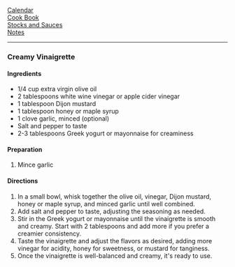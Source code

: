 [Calendar]()   
[Cook Book]()   
[Stocks and Sauces]()   
[Notes]()   

-----    

### Creamy Vinaigrette    

#### Ingredients       
* 1/4 cup extra virgin olive oil    
* 2 tablespoons white wine vinegar or apple cider vinegar    
* 1 tablespoon Dijon mustard    
* 1 tablespoon honey or maple syrup    
* 1 clove garlic, minced (optional)    
* Salt and pepper to taste     
* 2-3 tablespoons Greek yogurt or mayonnaise for creaminess

#### Preparation    
1. Mince garlic   

#### Directions   
1. In a small bowl, whisk together the olive oil, vinegar, Dijon mustard, honey or maple syrup, and minced garlic until well combined.
2. Add salt and pepper to taste, adjusting the seasoning as needed.
3. Stir in the Greek yogurt or mayonnaise until the vinaigrette is smooth and creamy. Start with 2 tablespoons and add more if you prefer a creamier consistency.
4. Taste the vinaigrette and adjust the flavors as desired, adding more vinegar for acidity, honey for sweetness, or mustard for tanginess.
5. Once the vinaigrette is well-balanced and creamy, it's ready to use.    
